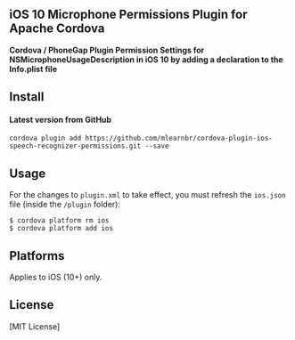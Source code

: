 ## iOS 10 Microphone Permissions Plugin for Apache Cordova

**Cordova / PhoneGap Plugin Permission Settings for NSMicrophoneUsageDescription in iOS 10 by adding a declaration to the Info.plist file**

## Install

#### Latest version from GitHub
```
cordova plugin add https://github.com/mlearnbr/cordova-plugin-ios-speech-recognizer-permissions.git --save
```

## Usage

For the changes to `plugin.xml` to take effect, you must refresh the `ios.json` file (inside the `/plugin` folder):
```
$ cordova platform rm ios
$ cordova platform add ios
```

## Platforms

Applies to iOS (10+) only.

## License

[MIT License]
